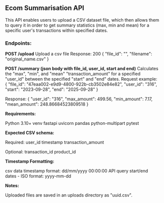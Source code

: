 <h2>Ecom Summarisation API</h2>

This API enables users to upload a CSV dataset file, which then allows them to query it in order to get summary statistics (max, min and mean) for a specific user's transactions within specified dates.

<h3>Endpoints:</h3>

**POST /upload**
Upload a csv file
Response: 200 { "file_id": "<uuid>", "filename": "original_name.csv" }

**POST /summary (json body with file_id, user_id, start and end)**
Calculates the "max", "min", and "mean" "transaction_amount" for a specified "user_id" between the specified "start" and "end" dates.
Request example:
{
  "file_id": "47eaa002-e9d9-4800-922b-cb3502e84e82",
  "user_id": "316",
  "start": "2023-09-28",
  "end": "2025-09-28"
}

Response:
{
  "user_id": "316",
  "max_amount": 499.56,
  "min_amount": 7.17,
  "mean_amount": 248.86684523809518
}


**Requirements:**

Python 3.10+
venv
fastapi
uvicorn
pandas
python-multipart
pytest

**Expected CSV schema:**

Required:
user_id
timestamp 
transaction_amount

Optional:
transaction_id
product_id

**Timestamp Formatting:**

csv data timestamp format: dd/mm/yyyy 00:00:00
API query start/end dates - ISO format: yyyy-mm-dd

**Notes:**

Uploaded files are saved in an uploads directory as "uuid.csv".
